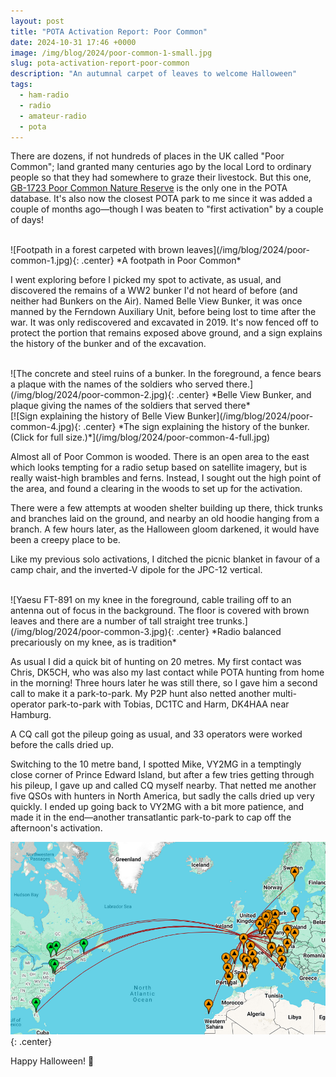 ```yaml
---
layout: post
title: "POTA Activation Report: Poor Common"
date: 2024-10-31 17:46 +0000
image: /img/blog/2024/poor-common-1-small.jpg
slug: pota-activation-report-poor-common
description: "An autumnal carpet of leaves to welcome Halloween"
tags:
  - ham-radio
  - radio
  - amateur-radio
  - pota
---
```


There are dozens, if not hundreds of places in the UK called "Poor Common"; land granted many centuries ago by the local Lord to ordinary people so that they had somewhere to graze their livestock. But this one, [GB-1723 Poor Common Nature Reserve](https://pota.app/#/park/GB-1723) is the only one in the POTA database. It's also now the closest POTA park to me since it was added a couple of months ago&mdash;though I was beaten to "first activation" by a couple of days!

<br/>
![Footpath in a forest carpeted with brown leaves](/img/blog/2024/poor-common-1.jpg){: .center}
*A footpath in Poor Common*

I went exploring before I picked my spot to activate, as usual, and discovered the remains of a WW2 bunker I'd not heard of before (and neither had Bunkers on the Air). Named Belle View Bunker, it was once manned by the Ferndown Auxiliary Unit, before being lost to time after the war. It was only rediscovered and excavated in 2019. It's now fenced off to protect the portion that remains exposed above ground, and a sign explains the history of the bunker and of the excavation.

<br/>
![The concrete and steel ruins of a bunker. In the foreground, a fence bears a plaque with the names of the soldiers who served there.](/img/blog/2024/poor-common-2.jpg){: .center}
*Belle View Bunker, and plaque giving the names of the soldiers that served there*

<br/>
[![Sign explaining the history of Belle View Bunker](/img/blog/2024/poor-common-4.jpg){: .center}
*The sign explaining the history of the bunker. (Click for full size.)*](/img/blog/2024/poor-common-4-full.jpg)


Almost all of Poor Common is wooded. There is an open area to the east which looks tempting for a radio setup based on satellite imagery, but is really waist-high brambles and ferns. Instead, I sought out the high point of the area, and found a clearing in the woods to set up for the activation.

There were a few attempts at wooden shelter building up there, thick trunks and branches laid on the ground, and nearby an old hoodie hanging from a branch. A few hours later, as the Halloween gloom darkened, it would have been a creepy place to be.

Like my previous solo activations, I ditched the picnic blanket in favour of a camp chair, and the inverted-V dipole for the JPC-12 vertical.

<br/>
![Yaesu FT-891 on my knee in the foreground, cable trailing off to an antenna out of focus in the background. The floor is covered with brown leaves and there are a number of tall straight tree trunks.](/img/blog/2024/poor-common-3.jpg){: .center}
*Radio balanced precariously on my knee, as is tradition*

As usual I did a quick bit of hunting on 20 metres. My first contact was Chris, DK5CH, who was also my last contact while POTA hunting from home in the morning! Three hours later he was still there, so I gave him a second call to make it a park-to-park. My P2P hunt also netted another multi-operator park-to-park with Tobias, DC1TC and Harm, DK4HAA near Hamburg.

A CQ call got the pileup going as usual, and 33 operators were worked before the calls dried up.

Switching to the 10 metre band, I spotted Mike, VY2MG in a temptingly close corner of Prince Edward Island, but after a few tries getting through his pileup, I gave up and called CQ myself nearby. That netted me another five QSOs with hunters in North America, but sadly the calls dried up very quickly. I ended up going back to VY2MG with a bit more patience, and made it in the end&mdash;another transatlantic park-to-park to cap off the afternoon's activation.

![Map of contacts](/img/blog/2024/poor-common-map.png){: .center}

Happy Halloween! 🎃
